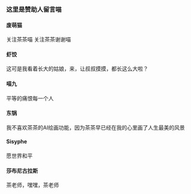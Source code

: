 ### 这里是赞助人留言喵

<!-- chat:start -->
<!-- title:赞助人留言 -->
#### **废萌猫**

关注茶茶喵 关注茶茶谢谢喵

#### **虾饺**

这可是我看着长大的姑娘，来，让叔叔摸摸，都长这么大啦？

#### **喵九**

平等的痛恨每一个人

####  **东锅**
我不喜欢茶茶的AI绘画功能，因为茶茶早已经在我的心里画了人生最美的风景
#### **Sisyphe**
愿世界和平
#### **莎布尼古拉斯**
茶老师，嘿嘿，茶老师




<!-- chat:end -->